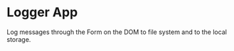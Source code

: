 <h1>Logger App</h1>
<p>Log messages through the Form on the DOM to file system and to the local storage.</p>